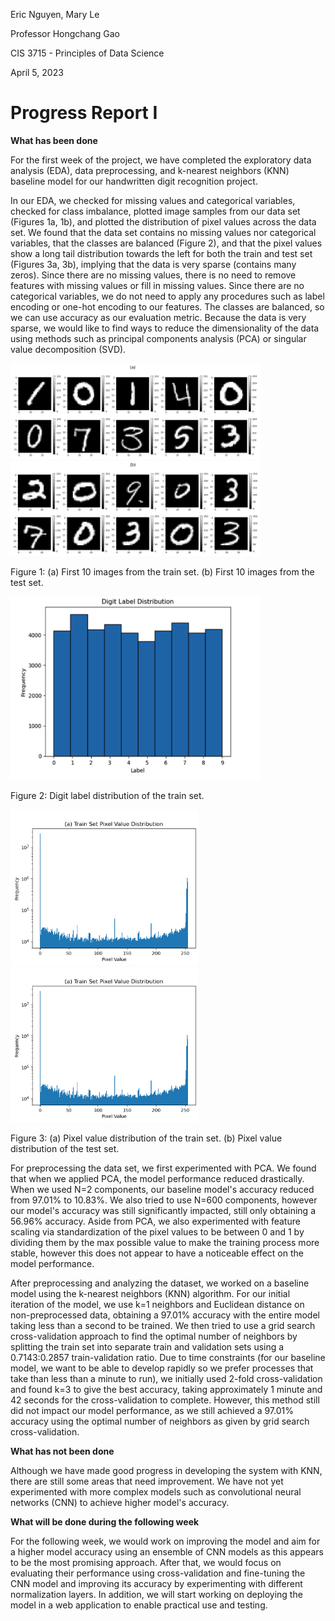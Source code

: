 Eric Nguyen, Mary Le

Professor Hongchang Gao

CIS 3715 - Principles of Data Science

April 5, 2023

# Progress Report I

**What has been done**

For the first week of the project, we have completed the exploratory data analysis (EDA), data preprocessing, and k-nearest neighbors (KNN) baseline model for our handwritten digit recognition project.

In our EDA, we checked for missing values and categorical variables, checked for class imbalance, plotted image samples from our data set (Figures 1a, 1b), and plotted the distribution of pixel values across the data set.
We found that the data set contains no missing values nor categorical variables, that the classes are balanced (Figure 2), and that the pixel values show a long tail distribution towards the left for both the train and test set (Figures 3a, 3b), implying that the data is very sparse (contains many zeros).
Since there are no missing values, there is no need to remove features with missing values or fill in missing values.
Since there are no categorical variables, we do not need to apply any procedures such as label encoding or one-hot encoding to our features.
The classes are balanced, so we can use accuracy as our evaluation metric.
Because the data is very sparse, we would like to find ways to reduce the dimensionality of the data using methods such as principal components analysis (PCA) or singular value decomposition (SVD).

[<img src="img/train_10.png" width="400">](img/train_10.png)
[<img src="img/test_10.png" width="400">](img/test_10.png)

Figure 1: (a) First 10 images from the train set. (b) First 10 images from the test set.

[<img src="img/label_distribution.png" width="400">](img/label_distribution.png)

Figure 2: Digit label distribution of the train set.

[<img src="img/train_distribution.png" width="300">](img/train_distribution.png)
[<img src="img/train_distribution.png" width="300">](img/test_distribution.png)

Figure 3: (a) Pixel value distribution of the train set. (b) Pixel value distribution of the test set.

For preprocessing the data set, we first experimented with PCA.
We found that when we applied PCA, the model performance reduced drastically.
When we used N=2 components, our baseline model's accuracy reduced from 97.01% to 10.83%.
We also tried to use N=600 components, however our model's accuracy was still significantly impacted, still only obtaining a 56.96% accuracy.
Aside from PCA, we also experimented with feature scaling via standardization of the pixel values to be between 0 and 1 by dividing them by the max possible value to make the training process more stable, however this does not appear to have a noticeable effect on the model performance.

After preprocessing and analyzing the dataset, we worked on a baseline model using the k-nearest neighbors (KNN) algorithm.
For our initial iteration of the model, we use k=1 neighbors and Euclidean distance on non-preprocessed data, obtaining a 97.01% accuracy with the entire model taking less than a second to be trained.
We then tried to use a grid search cross-validation approach to find the optimal number of neighbors by splitting the train set into separate train and validation sets using a 0.7143:0.2857 train-validation ratio.
Due to time constraints (for our baseline model, we want to be able to develop rapidly so we prefer processes that take than less than a minute to run), we initially used 2-fold cross-validation and found k=3 to give the best accuracy, taking approximately 1 minute and 42 seconds for the cross-validation to complete.
However, this method still did not impact our model performance, as we still achieved a 97.01% accuracy using the optimal number of neighbors as given by grid search cross-validation.

**What has not been done**

Although we have made good progress in developing the system with KNN, there are still some areas that need improvement.
We have not yet experimented with more complex models such as convolutional neural networks (CNN) to achieve higher model's accuracy.

**What will be done during the following week**

For the following week, we would work on improving the model and aim for a higher model accuracy using an ensemble of CNN models as this appears to be the most promising approach.
After that, we would focus on evaluating their performance using cross-validation and fine-tuning the CNN model and improving its accuracy by experimenting with different normalization layers.
In addition, we will start working on deploying the model in a web application to enable practical use and testing.
